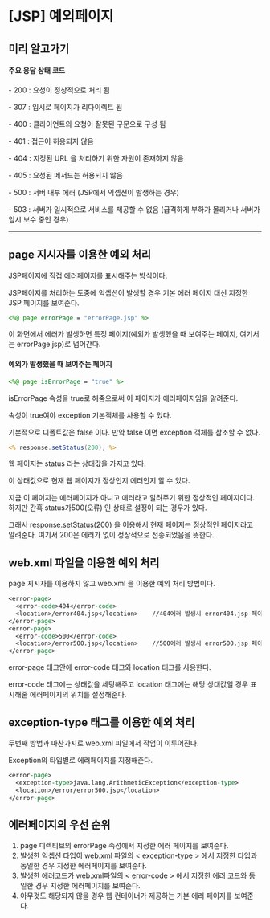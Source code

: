 # [JSP] 예외페이지

## 미리 알고가기

#### 주요 응답 상태 코드

\- 200 : 요청이 정상적으로 처리 됨

\- 307 : 임시로 페이지가 리다이렉트 됨

\- 400 : 클라이언트의 요청이 잘못된 구문으로 구성 됨

\- 401 : 접근이 허용되지 않음

\- 404 : 지정된 URL 을 처리하기 위한 자원이 존재하지 않음

\- 405 : 요청된 메서드는 허용되지 않음

\- 500 : 서버 내부 에러 (JSP에서 익셉션이 발생하는 경우)

\- 503 : 서버가 일시적으로 서비스를 제공할 수 없음 (급격하게 부하가 몰리거나 서버가 임시 보수 중인 경우)



---



## page 지시자를 이용한 예외 처리

JSP페이지에 직접 에러페이지를 표시해주는 방식이다.

JSP페이지를 처리하는 도중에 익셉션이 발생할 경우 기본 에러 페이지 대신 지정한 JSP 페이지를 보여준다.

```Jsp
<%@ page errorPage = "errorPage.jsp" %>
```

이 화면에서 에러가 발생하면 특정 페이지(예외가 발생했을 때 보여주는 페이지, 여기서는 errorPage.jsp)로 넘어간다.



#### 예외가 발생했을 때 보여주는 페이지 

```Jsp
<%@ page isErrorPage = "true" %>
```

isErrorPage 속성을 true로 해줌으로써 이 페이지가 에러페이지임을 알려준다.

속성이 true여야 exception 기본객체를 사용할 수 있다.

기본적으로 디폴트값은 false 이다. 만약 false 이면 exception 객체를 참조할 수 없다.



```Jsp
<% response.setStatus(200); %>
```

웹 페이지는 status 라는 상태값을 가지고 있다.

이 상태값으로 현재 웹 페이지가 정상인지 에러인지 알 수 있다.



지금 이 페이지는 에러페이지가 아니고 에러라고 알려주기 위한 정상적인 페이지이다. 하지만 간혹 status가500(오류) 인 상태로 설정이 되는 경우가 있다. 

그래서 response.setStatus(200) 을 이용해서 현재 페이지는 정상적인 페이지라고 알려준다. 여기서 200은 에러가 없이 정상적으로 전송되었음을 뜻한다.





## web.xml 파일을 이용한 예외 처리

page 지시자를 이용하지 않고 web.xml 을 이용한 예외 처리 방법이다.

```jsp
<error-page>
  <error-code>404</error-code>   
  <location>/error404.jsp</location>    //404에러 발생시 error404.jsp 페이지로 이동
</error-page>
<error-page>
  <error-code>500</error-code>
  <location>/error500.jsp</location>    //500에러 발생시 error500.jsp 페이지로 이동
</error-page>
```

error-page 태그안에 error-code 태그와 location 태그를 사용한다.

error-code 태그에는 상태값을 세팅해주고 location 태그에는 해당 상대값일 경우 표시해줄 에러페이지의 위치를 설정해준다.





## exception-type 태그를 이용한 예외 처리

두번째 방법과 마찬가지로 web.xml 파일에서 작업이 이루어진다.

Exception의 타입별로 에러페이지를 지정해준다.

```jsp
<error-page>
  <exception-type>java.lang.ArithmeticException</exception-type>
  <location>/error/error500.jsp</location>
</error-page>
```





## 에러페이지의 우선 순위

1. page 디렉티브의 errorPage 속성에서 지정한 에러 페이지를 보여준다.
2. 발생한 익셉션 타입이 web.xml 파일의 < exception-type > 에서 지정한 타입과 동일한 경우 지정한 에러페이지를 보여준다.
3. 발생한 에러코드가 web.xml파일의 < error-code > 에서 지정한 에러 코드와 동일한 경우 지정한 에러페이지를 보여준다.
4. 아무것도 해당되지 않을 경우 웹 컨테이너가 제공하는 기본 에러 페이지를 보여준다. 